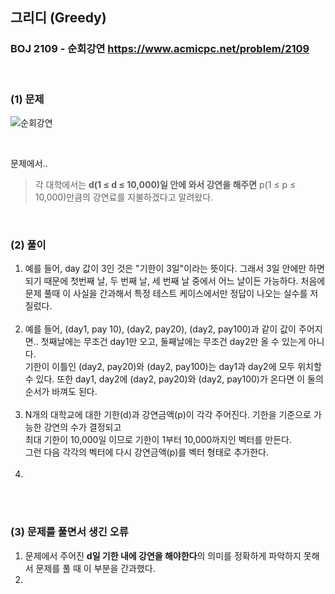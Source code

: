 ## 그리디 (Greedy) 
### BOJ 2109 - 순회강연      <https://www.acmicpc.net/problem/2109>

<br>

### (1) 문제 ###
![순회강연](https://user-images.githubusercontent.com/83392219/140550174-708fe8ca-3b88-4518-8574-b30da04d9e7e.JPG)

<br>

문제에서..<br>
> 각 대학에서는 <b>d(1 ≤ d ≤ 10,000)일 안에 와서 강연을 해주면</b> p(1 ≤ p ≤ 10,000)만큼의 강연료를 지불하겠다고 알려왔다. 

<br>

### (2) 풀이 ###
1. 예를 들어, day 값이 3인 것은 "기한이 3일"이라는 뜻이다. 그래서 3일 안에만 하면 되기 때문에 첫번째 날, 두 번째 날, 세 번째 날 중에서 어느 날이든 가능하다. 
   처음에 문제 풀때 이 사실을 간과해서 특정 테스트 케이스에서만 정답이 나오는 실수를 저질렀다.<br><br>
2. 예를 들어, (day1, pay 10), (day2, pay20), (day2, pay100)과 같이 값이 주어지면.. 
첫째날에는 무조건 day1만 오고, 둘째날에는 무조건 day2만 올 수 있는게 아니다.<br>
기한이 이틀인 (day2, pay20)와 (day2, pay100)는 day1과 day2에 모두 위치할 수 있다.
또한 day1, day2에 (day2, pay20)와 (day2, pay100)가 온다면 이 둘의 순서가 바껴도 된다.<br><br>
3. N개의 대학교에 대한 기한(d)과 강연금액(p)이 각각 주어진다. 기한을 기준으로 가능한 강연의 수가 결정되고<br>
최대 기한이 10,000일 이므로 기한이 1부터 10,000까지인 벡터를 만든다.<br>
그런 다음 각각의 벡터에 다시 강연금액(p)를 벡터 형태로 추가한다.<br><br>
4.
 

<br><br>

### (3) 문제를 풀면서 생긴 오류 ###
1. 문제에서 주어진 **d일 기한 내에 강연을 해야한다**의 의미를 정확하게 파악하지 못해서 문제를 풀 때 이 부분을 간과했다.
2. 
